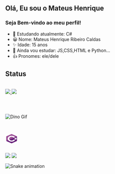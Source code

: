 ## Olá, Eu sou o Mateus Henrique
### Seja Bem-vindo ao meu perfil!
- 📖 Estudando atualmente: C#
- 😀 Nome: Mateus Henrique Ribeiro Caldas
- ✨ Idade: 15 anos
- 🤔 Ainda vou estudar: JS,CSS,HTML e Python...
- 👍 Pronomes: ele/dele
  
<h2>Status</h2>
<br>
<div>
  <a href="https://github.com/mateushrc">
    <img height="150em" src="https://github-readme-stats.vercel.app/api?username=mateushrc&count_private=true&include_all_commits=true&show_icons=true&theme=dracula&hide_border=false&show_owner=true"/>
    <img height="150em" src="https://github-readme-stats.vercel.app/api/top-langs/?username=mateushrc&theme=dracula&hide_border=false&&layout=compact"/>
  </a>
</div>

<h2></h2>
<br>
  
![Dino Gif](https://gizmodo.uol.com.br/wp-content/blogs.dir/8/files/2018/09/dino-chrome.gif)
<h2></h2>

<div style="display: inline_block"><br>
  <img align="center" alt="Mat-Csharp" height="30" width="40" src="https://raw.githubusercontent.com/devicons/devicon/master/icons/csharp/csharp-original.svg">
</div>
<h2></h2>
<div> 
  <a href="https://www.youtube.com/@mat3us_hrc" target="_blank"><img src="https://img.shields.io/badge/YouTube-FF0000?style=for-the-badge&logo=youtube&logoColor=white" target="_blank"></a>
  <a href="https://instagram.com/mat3us_hrc" target="_blank"><img src="https://img.shields.io/badge/-Instagram-%23E4405F?style=for-the-badge&logo=instagram&logoColor=white" target="_blank"></a>
  
</div>

 ![Snake animation](https://github.com/danielbped/danielbped/blob/output/github-contribution-grid-snake.svg)

